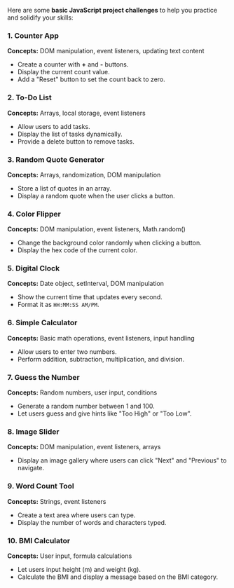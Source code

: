 Here are some **basic JavaScript project challenges** to help you practice and solidify your skills:  

### **1. Counter App**  
**Concepts:** DOM manipulation, event listeners, updating text content  
- Create a counter with **+** and **-** buttons.  
- Display the current count value.  
- Add a "Reset" button to set the count back to zero.  

### **2. To-Do List**  
**Concepts:** Arrays, local storage, event listeners  
- Allow users to add tasks.  
- Display the list of tasks dynamically.  
- Provide a delete button to remove tasks.  

### **3. Random Quote Generator**  
**Concepts:** Arrays, randomization, DOM manipulation  
- Store a list of quotes in an array.  
- Display a random quote when the user clicks a button.  

### **4. Color Flipper**  
**Concepts:** DOM manipulation, event listeners, Math.random()  
- Change the background color randomly when clicking a button.  
- Display the hex code of the current color.  

### **5. Digital Clock**  
**Concepts:** Date object, setInterval, DOM manipulation  
- Show the current time that updates every second.  
- Format it as `HH:MM:SS AM/PM`.  

### **6. Simple Calculator**  
**Concepts:** Basic math operations, event listeners, input handling  
- Allow users to enter two numbers.  
- Perform addition, subtraction, multiplication, and division.  

### **7. Guess the Number**  
**Concepts:** Random numbers, user input, conditions  
- Generate a random number between 1 and 100.  
- Let users guess and give hints like "Too High" or "Too Low".  

### **8. Image Slider**  
**Concepts:** DOM manipulation, event listeners, arrays  
- Display an image gallery where users can click "Next" and "Previous" to navigate.  

### **9. Word Count Tool**  
**Concepts:** Strings, event listeners  
- Create a text area where users can type.  
- Display the number of words and characters typed.  

### **10. BMI Calculator**  
**Concepts:** User input, formula calculations  
- Let users input height (m) and weight (kg).  
- Calculate the BMI and display a message based on the BMI category.  